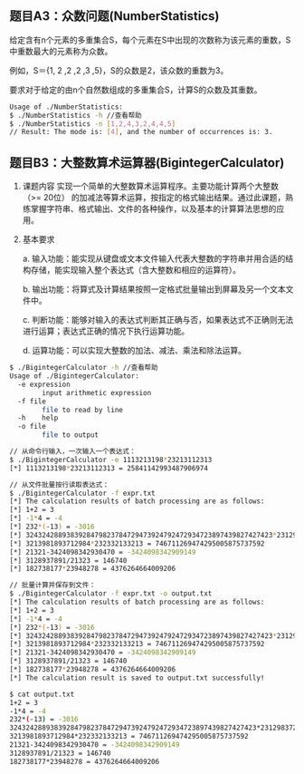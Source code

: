 ## 题目A3：众数问题(NumberStatistics)

给定含有n个元素的多重集合S，每个元素在S中出现的次数称为该元素的重数，S中重数最大的元素称为众数。


例如，S＝{1, 2 ,2 ,2 ,3 ,5}，S的众数是2，该众数的重数为3。


要求对于给定的由n个自然数组成的多重集合S，计算S的众数及其重数。


```bash
Usage of ./NumberStatistics:
$ ./NumberStatistics -h //查看帮助
$ ./NumberStatistics -n [1,2,4,3,2,4,4,5]
// Result: The mode is: [4], and the number of occurrences is: 3.
```


## 题目B3：大整数算术运算器(BigintegerCalculator)

1. 课题内容
实现一个简单的大整数算术运算程序。主要功能计算两个大整数（>= 20位）
的加减法等算术运算，按指定的格式输出结果。通过此课题，熟练掌握字符串、格式输出、文件的各种操作，以及基本的计算算法思想的应用。

2. 基本要求

    a. 输入功能：能实现从键盘或文本文件输入代表大整数的字符串并用合适的结构存储，能实现输入整个表达式（含大整数和相应的运算符）。

    b. 输出功能：将算式及计算结果按照一定格式批量输出到屏幕及另一个文本文件中。

    c. 判断功能：能够对输入的表达式判断其正确与否，如果表达式不正确则无法进行运算；表达式正确的情况下执行运算功能。

    d. 运算功能：可以实现大整数的加法、减法、乘法和除法运算。


```bash
$ ./BigintegerCalculator -h //查看帮助
Usage of ./BigintegerCalculator:
  -e expression
    	input arithmetic expression
  -f file
    	file to read by line
  -h	help
  -o file
    	file to output

// 从命令行输入，一次输入一个表达式：
$ ./BigintegerCalculator -e 1113213198*23213112313
[*] 1113213198*23213112313 = 25841142993487906974

// 从文件批量按行读取表达式：
$ ./BigintegerCalculator -f expr.txt 
[*] The calculation results of batch processing are as follows:
[*] 1+2 = 3
[*] -1*4 = -4
[*] 232*(-13) = -3016
[*] 3243242889383928479823784729473924792472934723897439827427423*2312983721482394732947238947394723894723974983 = 7501568007958553580368082832698794337553522619705250586073258960947910590062333631450180101750453500158809
[*] 3213981893712984*232332133213 = 746711269474295005875737592
[*] 21321-3424098342930470 = -3424098342909149
[*] 3128937891/21323 = 146740
[*] 182738177*23948278 = 4376264664009206

// 批量计算并保存到文件：
$ ./BigintegerCalculator -f expr.txt -o output.txt
[*] The calculation results of batch processing are as follows:
[*] 1+2 = 3
[*] -1*4 = -4
[*] 232*(-13) = -3016
[*] 3243242889383928479823784729473924792472934723897439827427423*2312983721482394732947238947394723894723974983 = 7501568007958553580368082832698794337553522619705250586073258960947910590062333631450180101750453500158809
[*] 3213981893712984*232332133213 = 746711269474295005875737592
[*] 21321-3424098342930470 = -3424098342909149
[*] 3128937891/21323 = 146740
[*] 182738177*23948278 = 4376264664009206
[*] The calculation result is saved to output.txt successfully!

$ cat output.txt 
1+2 = 3
-1*4 = -4
232*(-13) = -3016
3243242889383928479823784729473924792472934723897439827427423*2312983721482394732947238947394723894723974983 = 7501568007958553580368082832698794337553522619705250586073258960947910590062333631450180101750453500158809
3213981893712984*232332133213 = 746711269474295005875737592
21321-3424098342930470 = -3424098342909149
3128937891/21323 = 146740
182738177*23948278 = 4376264664009206
```